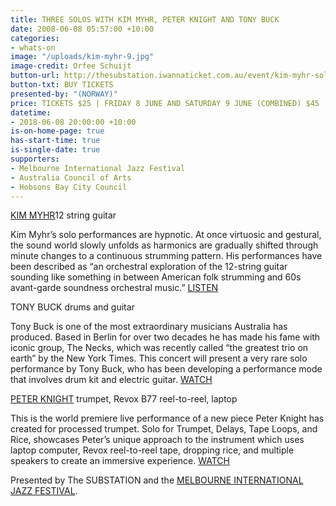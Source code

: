 ```yaml
---
title: THREE SOLOS WITH KIM MYHR, PETER KNIGHT AND TONY BUCK
date: 2008-06-08 05:57:00 +10:00
categories:
- whats-on
image: "/uploads/kim-myhr-9.jpg"
image-credit: Orfee Schuijt
button-url: http://thesubstation.iwannaticket.com.au/event/kim-myhr-solo-with-peter-knight-MTQzNzA
button-txt: BUY TICKETS
presented-by: "(NORWAY)"
price: TICKETS $25 | FRIDAY 8 JUNE AND SATURDAY 9 JUNE (COMBINED) $45
datetime:
- 2018-06-08 20:00:00 +10:00
is-on-home-page: true
has-start-time: true
is-single-date: true
supporters:
- Melbourne International Jazz Festival
- Australia Council of Arts
- Hobsons Bay City Council
---
```


[KIM MYHR](http://www.kimmyhr.com/)12 string guitar <br>

Kim Myhr’s solo performances are hypnotic. At once virtuosic and gestural, the sound world slowly unfolds as harmonics are gradually shifted through minute changes to a continuous strumming pattern. His performances have been described as “an orchestral exploration of the 12-string guitar sounding like something in between American folk strumming and 60s avant-garde soundness orchestral music.” [LISTEN
](https://www.youtube.com/watch?v=phFRdRN-H1A)


TONY BUCK drums and guitar <br>

Tony Buck is one of the most extraordinary musicians Australia has produced. Based in Berlin for over two decades he has made his fame with iconic group, The Necks, which was recently called “the greatest trio on earth” by the New York Times. This concert will present a very rare solo performance by Tony Buck, who has been developing a performance mode that involves drum kit and electric guitar. [WATCH](https://www.youtube.com/watch?v=HW6d6DnWiJ0)


[PETER KNIGHT](http://peterknightmusic.com/) trumpet, Revox B77 reel-to-reel, laptop <br>

This is the world premiere live performance of a new piece Peter Knight has created for processed trumpet. Solo for Trumpet, Delays, Tape Loops, and Rice, showcases Peter’s unique approach to the instrument which uses laptop computer, Revox reel-to-reel tape, dropping rice, and multiple speakers to create an immersive experience. [WATCH](https://www.youtube.com/watch?v=WStrnakAJIE)


Presented by The SUBSTATION and the [MELBOURNE INTERNATIONAL JAZZ FESTIVAL](http://melbournejazz.com/).
